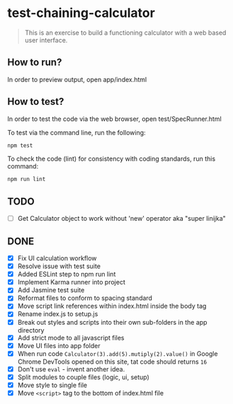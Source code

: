 # test-chaining-calculator

> This is an exercise to build a functioning calculator with a web based user interface.

## How to run?

In order to preview output, open app/index.html

## How to test?

In order to test the code via the web browser, open test/SpecRunner.html

To test via the command line, run the following:
```bash
npm test
```

To check the code (lint) for consistency with coding standards, run this command:
```bash
npm run lint
```

## TODO
* [ ] Get Calculator object to work without 'new' operator aka "super linijka"

## DONE
* [x] Fix UI calculation workflow
* [x] Resolve issue with test suite
* [x] Added ESLint step to npm run lint
* [x] Implement Karma runner into project
* [x] Add Jasmine test suite
* [x] Reformat files to conform to spacing standard
* [x] Move script link references within index.html inside the body tag
* [x] Rename index.js to setup.js
* [x] Break out styles and scripts into their own sub-folders in the app directory
* [x] Add strict mode to all javascript files
* [x] Move UI files into app folder
* [x] When run code `Calculator(3).add(5).mutiply(2).value()` in Google Chrome DevTools opened on this site, tat code should returns `16`
* [x] Don't use `eval` - invent another idea.
* [x] Split modules to couple files (logic, ui, setup)
* [x] Move style to single file
* [x] Move `<script>` tag to the bottom of index.html file
